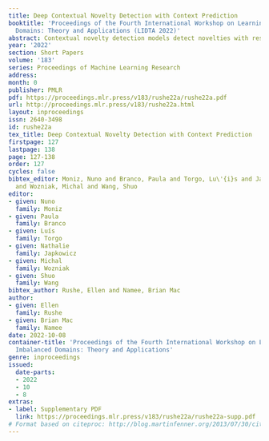 ```yaml
---
title: Deep Contextual Novelty Detection with Context Prediction
booktitle: 'Proceedings of the Fourth International Workshop on Learning with Imbalanced
  Domains: Theory and Applications (LIDTA 2022)'
abstract: Contextual novelty detection models detect novelties with respect to a given context. This is crucial in streaming scenarios where the definition of both normal and novel evolve over time. Such models however require contextual labels not only for training but also for detection during deployment. This creates an often unreasonable burden for additional contextual labels during the deployment of these models. In order to eliminate the need for these labels, we propose to predict this contextual information using an auxiliary prediction strategy which takes advantage of the rarity of novel examples, allowing these labels to instead be inferred.  The inferred labels are then used as a conditioning criterion for deep autoencoders. We evaluate our approach on a large, public industrial machine sound dataset and show that our approach can successfully recognise context and use this to effectively condition novelty detection models, allowing them to outperform their unconditioned counterparts.
year: '2022'
section: Short Papers
volume: '183'
series: Proceedings of Machine Learning Research
address:
month: 0
publisher: PMLR
pdf: https://proceedings.mlr.press/v183/rushe22a/rushe22a.pdf
url: http://proceedings.mlr.press/v183/rushe22a.html
layout: inproceedings
issn: 2640-3498
id: rushe22a
tex_title: Deep Contextual Novelty Detection with Context Prediction
firstpage: 127
lastpage: 138
page: 127-138
order: 127
cycles: false
bibtex_editor: Moniz, Nuno and Branco, Paula and Torgo, Lu\'{i}s and Japkowicz, Nathalie
  and Wozniak, Michal and Wang, Shuo
editor:
- given: Nuno
  family: Moniz
- given: Paula
  family: Branco
- given: Luís
  family: Torgo
- given: Nathalie
  family: Japkowicz
- given: Michal
  family: Wozniak
- given: Shuo
  family: Wang
bibtex_author: Rushe, Ellen and Namee, Brian Mac
author:
- given: Ellen
  family: Rushe
- given: Brian Mac
  family: Namee
date: 2022-10-08
container-title: 'Proceedings of the Fourth International Workshop on Learning with
  Imbalanced Domains: Theory and Applications'
genre: inproceedings
issued:
  date-parts:
  - 2022
  - 10
  - 8
extras:
- label: Supplementary PDF
  link: https://proceedings.mlr.press/v183/rushe22a/rushe22a-supp.pdf
# Format based on citeproc: http://blog.martinfenner.org/2013/07/30/citeproc-yaml-for-bibliographies/
---
```

